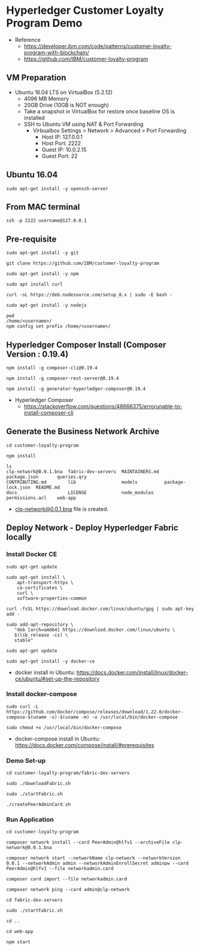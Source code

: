 # Hyperledger Customer Loyalty Program Demo

* Reference
  * https://developer.ibm.com/code/patterns/customer-loyalty-program-with-blockchain/
  * https://github.com/IBM/customer-loyalty-program

## VM Preparation
* Ubuntu 16.04 LTS on VirtualBox (5.2.12)
  * 4096 MB Memory
  * 20GB Drive (10GB is NOT enough)
  * Take a snapshot in VirtualBox for restore once baseline OS is installed
  * SSH to Ubuntu VM using NAT & Port Forwarding
    * Virbualbox Settings > Network > Advanced > Port Forwarding
      * Host IP: 127.0.0.1
      * Host Port: 2222
      * Guest IP: 10.0.2.15
      * Guest Port: 22

## Ubuntu 16.04

`sudo apt-get install -y openssh-server`

## From MAC terminal

`ssh -p 2222 username@127.0.0.1`

## Pre-requisite

```
sudo apt-get install -y git

git clone https://github.com/IBM/customer-loyalty-program

sudo apt-get install -y npm

sudo apt install curl

curl -sL https://deb.nodesource.com/setup_8.x | sudo -E bash -

sudo apt-get install -y nodejs

pwd
/home/<username>/
npm config set prefix /home/<username>/
```
 
## Hyperledger Composer Install (Composer Version : 0.19.4)

```
npm install -g composer-cli@0.19.4

npm install -g composer-rest-server@0.19.4

npm install -g generator-hyperledger-composer@0.19.4
```

* Hyperledger Composer
  * https://stackoverflow.com/questions/48866375/errorunable-to-install-composer-cli

## Generate the Business Network Archive

```
cd customer-loyalty-program

npm install

ls
clp-network@0.0.1.bna  fabric-dev-servers  MAINTAINERS.md  package.json       queries.qry
CONTRIBUTING.md        lib                 models          package-lock.json  README.md
docs                   LICENSE             node_modules    permissions.acl    web-app
```

* clp-network@0.0.1.bna file is created.

## Deploy Network - Deploy Hyperledger Fabric locally

### Install Docker CE

```
sudo apt-get update

sudo apt-get install \
    apt-transport-https \
    ca-certificates \
    curl \
    software-properties-common

curl -fsSL https://download.docker.com/linux/ubuntu/gpg | sudo apt-key add -

sudo add-apt-repository \
   "deb [arch=amd64] https://download.docker.com/linux/ubuntu \
   $(lsb_release -cs) \
   stable"

sudo apt-get update

sudo apt-get install -y docker-ce
```

* docker install in Ubuntu: https://docs.docker.com/install/linux/docker-ce/ubuntu/#set-up-the-repository

### Install docker-compose

```
sudo curl -L https://github.com/docker/compose/releases/download/1.22.0/docker-compose-$(uname -s)-$(uname -m) -o /usr/local/bin/docker-compose

sudo chmod +x /usr/local/bin/docker-compose
```

* docker-compose install in Ubuntu: https://docs.docker.com/compose/install/#prerequisites

### Demo Set-up

```
cd customer-loyalty-program/fabric-dev-servers

sudo ./downloadFabric.sh

sudo ./startFabric.sh

./createPeerAdminCard.sh
```

### Run Application

```
cd customer-loyalty-program

composer network install --card PeerAdmin@hlfv1 --archiveFile clp-network@0.0.1.bna

composer network start --networkName clp-network --networkVersion 0.0.1 --networkAdmin admin --networkAdminEnrollSecret adminpw --card PeerAdmin@hlfv1 --file networkadmin.card

composer card import --file networkadmin.card

composer network ping --card admin@clp-network

cd fabric-dev-servers

sudo ./startFabric.sh
```

```
cd ..

cd web-app

npm start
```
